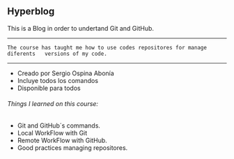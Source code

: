  ## Hyperblog

This is a Blog in order to undertand Git and GitHub.

------------
`The course has taught me how to use codes repositores for manage diferents   versions of my code.`
____________

* Creado por Sergio Ospina Abonía
* Incluye todos los comandos
* Disponible para todos

###### Things I learned on this course:
- Git and GitHub´s commands.
- Local WorkFlow with Git
- Remote WorkFlow with GitHub.
- Good practices managing repositores. 

